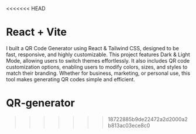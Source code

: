<<<<<<< HEAD
# React + Vite

I built a QR Code Generator using React & Tailwind CSS, designed to be fast, responsive, and highly customizable. This project features Dark & Light Mode, allowing users to switch themes effortlessly. It also includes QR code customization options, enabling users to modify colors, sizes, and styles to match their branding. Whether for business, marketing, or personal use, this tool makes generating QR codes simple and efficient.
# QR-generator
>>>>>>> 18722885b9de22472a2d2000a2b813ac03ece8c0
